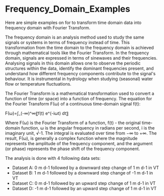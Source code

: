# Frequency_Domain_Examples

Here are simple examples on for to transform time domain data into frequency domain with  Fourier Transform.

The frequency domain is an analysis method used to study the same signals or systems in terms of frequency
instead of time. This transformation from the time domain to the frequency domain is achieved through
mathematical tools like the Fourier Transform. In the frequency domain, signals are expressed in terms
of sinewaves and their frequencies. Analysing signals in this domain allows one to observe the periodic
structures within the data, identify the dominant frequencies present, and understand how different frequency components contribute to the signal's behaviour. It is instrumental in hydrology when studying (seasonal) water flow or temperature fluctuations.

The Fourier Transform is a mathematical transformation used to convert a function of time (or space) into a
function of frequency. The equation for the Fourier Transform F(ω) of a continuous time-domain signal f(t):

F(ω)=∫_(-∞)^∞〖f(t) e^(-iωt) dt〗

Where F(ω) is the Fourier Transform of a function, f(t) - the original time-domain function, ω is the angular frequency in radians per second, i is the imaginary unit, √-1. The integral is evaluated over time from −∞ to +∞. The result, F(ω), is generally a complex function where the magnitude represents the amplitude of the frequency component, and the argument (or phase) represents the phase shift of the frequency component.


The analysis is done with 4 following data sets:
- Dataset A: 0 m d-1 followed by a downward step change of 1 m d-1 in VT 
- Dataset B: 1 m d-1 followed by a downward step change of -1 m d-1 in VT
- Dataset C: 0 m d-1 followed by an upward step change of 1 m d-1 in VT
- Dataset D: -1 m d-1 followed by an upward step change of 1 m d-1 in VT

